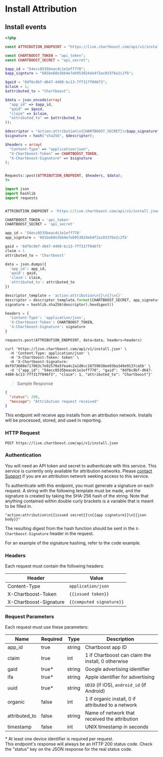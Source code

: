 # Install Attribution

## Install events

```php
<?php

const ATTRIBUTION_ENDPOINT = "https://live.chartboost.com/api/v1/install.json";

const CHARTBOOST_TOKEN = "api_token";
const CHARTBOOST_SECRET = "api_secret";

$app_id = "54ecc0535beacdc1e1eff778";
$app_signture = "601be68e3bb4e7eb953024eb4f2ac03376e2c2fb";

$gaid = "8df6c9bf-d647-4400-bc13-7ff317f046f3";
$claim = 1;
$attributed_to = "Chartboost";

$data = json_encode(array(
  "app_id" => $app_id,
  "gaid" => $gaid,
  "claim" => $claim,
  "attributed_to" => $attributed_to
));

$descriptor = "action:attribution\n{CHARTBOOST_SECRET}\n$app_signature\n$data";
$signature = hash("sha256", $descriptor);

$headers = array(
  "Content-Type" => "application/json",
  "X-Chartboost-Token" => CHARTBOOST_TOKEN,
  "X-Chartboost-Signature" => $signature
);


Requests::post(ATTRIBUTION_ENDPOINT, $headers, $data);
?>
```

```python
import json
import hashlib
import requests


ATTRIBUTION_ENDPOINT = 'https://live.chartboost.com/api/v1/install.json'

CHARTBOOST_TOKEN = 'api_token'
CHARTBOOST_SECRET = 'api_secret'

app_id = '54ecc0535beacdc1e1eff778'
app_signture = '601be68e3bb4e7eb953024eb4f2ac03376e2c2fb'

gaid = '8df6c9bf-d647-4400-bc13-7ff317f046f3'
claim = 1
attributed_to = 'Chartboost'

data = json.dumps({
  'app_id': app_id,
  'gaid': gaid,
  'claim': claim,
  'attributed_to': attributed_to
})

descriptor_template = 'action:attribution\n{}\n{}\n{}'
descriptor = descriptor_template.format(CHARTBOOST_SECRET, app_signature, data)
signature = hashlib.sha256(descriptor).hexdigest()

headers = {
  'Content-Type': 'application/json',
  'X-Chartboost-Token': CHARTBOOST_TOKEN,
  'X-Chartboost-Signature': signature
}

requests.post(ATTRIBUTION_ENDPOINT, data=data, headers=headers)
```

```shell
curl 'https://live.chartboost.com/api/v1/install.json' \
  -H 'Content-Type: application/json' \
  -H 'X-Chartboost-Token: token' \
  -H 'X-Chartboost-Signature: def073680e717083c7e92570a5fea4c2a1d8cc18759038ee93ba349e9137ca5b' \
  -d '{"app_id": "54ecc0535beacdc1e1eff778", "gaid": "8df6c9bf-d647-4400-bc13-7ff317f046f3", "claim": 1, "attributed_to": "Chartboost"}'
```

> Sample Response

```json
{
  "status": 200,
  "message": "Attribution request received"
}
```

This endpoint will receive app installs from an attribution network. Installs will be processed, stored, and used in reporting.

### HTTP Request

`POST https://live.chartboost.com/api/v1/install.json`

### Authentication

You will need an API token and secret to authenticate with this service. This service is currently only available for attribution networks. Please [contact Support](https://answers.chartboost.com/hc/en-us/requests/new) if you are an attribution network seeking access to this service.

To authenticate with this endpoint, you must generate a signature on each request. A string with the following template must be made, and the signature is created by taking the SHA-256 hash of the string. Note that anything contained within double curly brackets is a variable that is meant to be filled in.

`"action:attribution\n{{issued secret}}\n{{app signature}}\n{{json body}}"`

The resulting digest from the hash function should be sent in the `X-Chartboost-Signature` header in the request.

For an example of the signature hashing, refer to the code example.

### Headers

Each request must contain the following headers:

Header                 | Value
----                   | -----
Content-Type           | `application/json`
X-Chartboost-Token     | `{{issued token}}`
X-Chartboost-Signature | `{{computed signature}}`


### Request Parameters

Each request must use these parameters:

Name          | Required | Type   | Description
----          | -------- | ----   | -----------
app_id        | true     | string | Chartboost app ID
claim         | true     | int    | 1 if Chartboost can claim the install, 0 otherwise
gaid          | true*    | string | Google advertising identifier
ifa           | true*    | string | Apple identifier for advertising
uuid          | true*    | string | `UDID` (if iOS), `android_id` (if Android)
organic       | false    | int    | 1 if organic install, 0 if attributed to a network
attributed_to | false    | string | Name of network that received the attribution
timestamp     | false    | int    | UNIX timestamp in seconds

<aside class="notice">
* At least one device identifier is required per request.
</aside>

<aside class="notice">
This endpoint's response will always be an HTTP 200 status code. Check the "status" key on the JSON response for the real status code.
</aside>